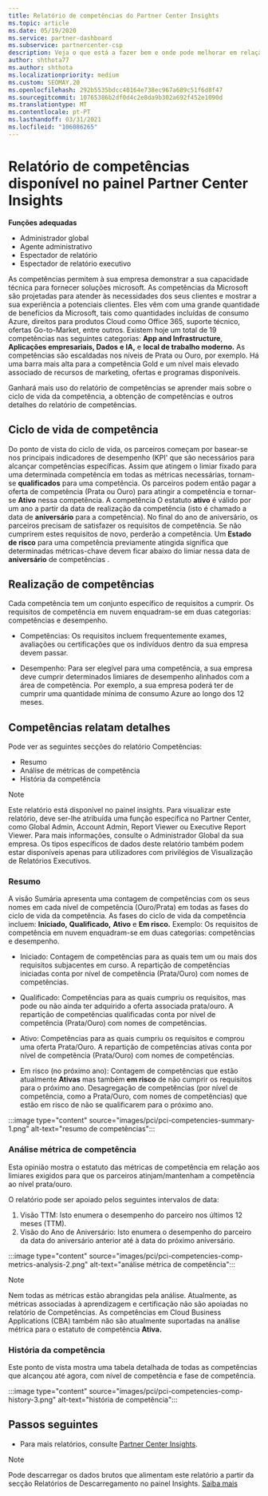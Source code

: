 ```yaml
---
title: Relatório de competências do Partner Center Insights
ms.topic: article
ms.date: 05/19/2020
ms.service: partner-dashboard
ms.subservice: partnercenter-csp
description: Veja o que está a fazer bem e onde pode melhorar em relação às competências da Microsoft, níveis de competência e ofertas para o ajudar a fornecer soluções microsoft.
author: shthota77
ms.author: shthota
ms.localizationpriority: medium
ms.custom: SEOMAY.20
ms.openlocfilehash: 292b5535bdcc40164e738ec967a689c51f6d8f47
ms.sourcegitcommit: 10765386b2df0d4c2e8da9b302a692f452e1090d
ms.translationtype: MT
ms.contentlocale: pt-PT
ms.lasthandoff: 03/31/2021
ms.locfileid: "106086265"
---
```

# <a name="competencies-report-available-from-the-partner-center-insights-dashboard"></a>Relatório de competências disponível no painel Partner Center Insights

**Funções adequadas**

- Administrador global
- Agente administrativo
- Espectador de relatório
- Espectador de relatório executivo

As competências permitem à sua empresa demonstrar a sua capacidade técnica para fornecer soluções microsoft. As competências da Microsoft são projetadas para atender às necessidades dos seus clientes e mostrar a sua experiência a potenciais clientes. Eles vêm com uma grande quantidade de benefícios da Microsoft, tais como quantidades incluídas de consumo Azure, direitos para produtos Cloud como Office 365, suporte técnico, ofertas Go-to-Market, entre outros. Existem hoje um total de 19 competências nas seguintes categorias: **App and Infrastructure**, **Aplicações empresariais, Dados** **e IA,** e **local de trabalho moderno.** As competências são escaldadas nos níveis de Prata ou Ouro, por exemplo. Há uma barra mais alta para a competência Gold e um nível mais elevado associado de recursos de marketing, ofertas e programas disponíveis.  

Ganhará mais uso do relatório de competências se aprender mais sobre o ciclo de vida da competência, a obtenção de competências e outros detalhes do relatório de competências.

## <a name="competency-life-cycle"></a>Ciclo de vida de competência

Do ponto de vista do ciclo de vida, os parceiros começam por basear-se nos principais indicadores de desempenho (KPI' que são necessários para alcançar competências específicas. Assim que atingem o limiar fixado para uma determinada competência em todas as métricas necessárias, tornam-se **qualificados** para uma competência. Os parceiros podem então pagar a oferta de competência (Prata ou Ouro) para atingir a competência e tornar-se **Ativo** nessa competência. A competência O estatuto **ativo** é válido por um ano a partir da data de realização da competência (isto é chamado a data de **aniversário** para a competência). No final do ano de aniversário, os parceiros precisam de satisfazer os requisitos de competência. Se não cumprirem estes requisitos de novo, perderão a competência. Um **Estado de risco** para uma competência previamente atingida significa que determinadas métricas-chave devem ficar abaixo do limiar nessa data de **aniversário** de competências .

## <a name="competency-attainment"></a>Realização de competências

Cada competência tem um conjunto específico de requisitos a cumprir. Os requisitos de competência em nuvem enquadram-se em duas categorias: competências e desempenho.

- Competências: Os requisitos incluem frequentemente exames, avaliações ou certificações que os indivíduos dentro da sua empresa devem passar.

- Desempenho: Para ser elegível para uma competência, a sua empresa deve cumprir determinados limiares de desempenho alinhados com a área de competência. Por exemplo, a sua empresa poderá ter de cumprir uma quantidade mínima de consumo Azure ao longo dos 12 meses.

## <a name="competencies-report-details"></a>Competências relatam detalhes

Pode ver as seguintes secções do relatório Competências:

- Resumo
- Análise de métricas de competência
- História da competência

 > [!NOTE]
 > Este relatório está disponível no painel insights. Para visualizar este relatório, deve ser-lhe atribuída uma função específica no Partner Center, como Global Admin, Account Admin, Report Viewer ou Executive Report Viewer. Para mais informações, consulte o Administrador Global da sua empresa. Os tipos específicos de dados deste relatório também podem estar disponíveis apenas para utilizadores com privilégios de Visualização de Relatórios Executivos.

### <a name="summary"></a>Resumo

A visão Sumária apresenta uma contagem de competências com os seus nomes em cada nível de competência (Ouro/Prata) em todas as fases do ciclo de vida da competência. As fases do ciclo de vida da competência incluem: **Iniciado,** **Qualificado,** **Ativo** e **Em risco.** Exemplo: Os requisitos de competência em nuvem enquadram-se em duas categorias: competências e desempenho.

- Iniciado: Contagem de competências para as quais tem um ou mais dos requisitos subjacentes em curso.
A repartição de competências iniciadas conta por nível de competência (Prata/Ouro) com nomes de competências.

- Qualificado: Competências para as quais cumpriu os requisitos, mas pode ou não ainda ter adquirido a oferta associada prata/ouro. A repartição de competências qualificadas conta por nível de competência (Prata/Ouro) com nomes de competências.

- Ativo: Competências para as quais cumpriu os requisitos e comprou uma oferta Prata/Ouro. A repartição de competências ativas conta por nível de competência (Prata/Ouro) com nomes de competências.

- Em risco (no próximo ano): Contagem de competências que estão atualmente **Ativas** mas também **em risco** de não cumprir os requisitos para o próximo ano.
Desagregação de competências (por nível de competência, como a Prata/Ouro, com nomes de competências) que estão em risco de não se qualificarem para o próximo ano.

:::image type="content" source="images/pci/pci-competencies-summary-1.png" alt-text="resumo de competências":::

### <a name="competency-metric-analysis"></a>Análise métrica de competência

Esta opinião mostra o estatuto das métricas de competência em relação aos limiares exigidos para que os parceiros atinjam/mantenham a competência ao nível prata/ouro. 

O relatório pode ser apoiado pelos seguintes intervalos de data:

1. Visão TTM: Isto enumera o desempenho do parceiro nos últimos 12 meses (TTM).
2. Visão do Ano de Aniversário: Isto enumera o desempenho do parceiro da data do aniversário anterior até à data do próximo aniversário.

:::image type="content" source="images/pci/pci-competencies-comp-metrics-analysis-2.png" alt-text="análise métrica de competência":::

> [!NOTE]
 > Nem todas as métricas estão abrangidas pela análise. Atualmente, as métricas associadas à aprendizagem e certificação não são apoiadas no relatório de Competências. As competências em Cloud Business Applications (CBA) também não são atualmente suportadas na análise métrica para o estatuto de competência **Ativa.**

### <a name="competency-history"></a>História da competência

Este ponto de vista mostra uma tabela detalhada de todas as competências que alcançou até agora, com nível de competência e fase de competência.

:::image type="content" source="images/pci/pci-competencies-comp-history-3.png" alt-text="história de competência":::

## <a name="next-steps"></a>Passos seguintes

- Para mais relatórios, consulte [Partner Center Insights](partner-center-insights.md).

>[!NOTE] 
> Pode descarregar os dados brutos que alimentam este relatório a partir da secção Relatórios de Descarregamento no painel Insights. [Saiba mais](pci-download-reports.md) 
